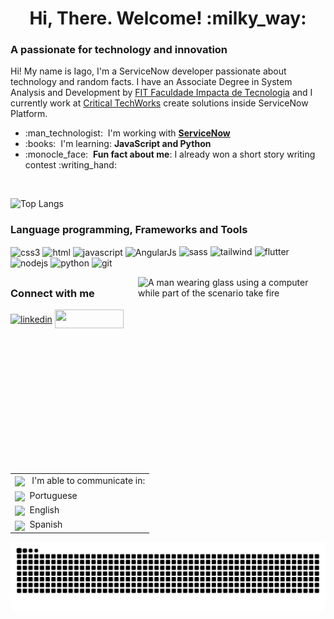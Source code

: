 <link rel="stylesheet" href="https://cdn.jsdelivr.net/gh/devicons/devicon@v2.15.1/devicon.min.css">
          
<h1 align="center">Hi, There. Welcome! :milky_way: </h1>

<h3>A passionate for technology and innovation</h3>

 <p>Hi! My name is Iago, I'm a ServiceNow developer passionate about technology and random facts. I have an Associate Degree in System Analysis and Development by <a href="https://www.impacta.edu.br/">FIT Faculdade Impacta de Tecnologia</a> and I currently work at <a href="https://www.criticaltechworks.com/">Critical TechWorks</a> create solutions inside ServiceNow Platform.</p>
 
 <ul>
  <li> :man_technologist: &nbsp;I'm working with <a href="https://www.servicenow.com/"><strong>ServiceNow</strong></a></li>
  <li> :books: &nbsp;I'm learning: <strong>JavaScript and Python</strong></li>
 <li> :monocle_face: &nbsp;<strong>Fun fact about me</strong>: I already won a short story writing contest :writing_hand: </li>
 </ul>


  <br>

  <div>
  <!--<img height="160em"   align="center" src="https://github-readme-stats.vercel.app/api?username=iagolopess&show_icons=true&theme=highcontrast&include_all_commits=true&count_private=true">
  <img height="160em" align="center" src="![Top Langs](https://github-readme-stats.vercel.app/api/top-langs/?username=iagolopess&size_weight=0.5&count_weight=0.5)">-->
  
  ![Top Langs](https://github-readme-stats.vercel.app/api/top-langs/?username=iagolopess&size_weight=0.5&count_weight=0.5)

      

  </div>
  

<div>
  <h3 align="left">Language programming, Frameworks and Tools</h3>
</div>
<div>
          
<img align = "center" src="https://i.imgur.com/TLY19Q3.png" alt="css3" width="32" height="36"/>
<img align = "center" src="https://i.imgur.com/HHwqtbv.png" alt="html" width="32" height="37"/> 
<img align = "center" src="https://i.imgur.com/O02pplX.png" alt="javascript" width="32" height="37"/>
<img align="center" src="https://cdn.jsdelivr.net/gh/devicons/devicon/icons/angularjs/angularjs-original.svg" alt="AngularJs" width="35" height="35"/>
<img src="https://cdn.jsdelivr.net/gh/devicons/devicon@latest/icons/sass/sass-original.svg" alt="sass" width="37" height="35"/>
<img src="https://cdn.jsdelivr.net/gh/devicons/devicon@latest/icons/tailwindcss/tailwindcss-original.svg" alt="tailwind" width="37" height="35"/>
<img src="https://cdn.jsdelivr.net/gh/devicons/devicon@latest/icons/flutter/flutter-original.svg" alt="flutter" width="35" height="35"/>         
<img src="https://cdn.jsdelivr.net/gh/devicons/devicon@latest/icons/nodejs/nodejs-original-wordmark.svg" alt="nodejs" width="38" height="35"/>
<img src="https://cdn.jsdelivr.net/gh/devicons/devicon@latest/icons/python/python-original-wordmark.svg" alt="python" width="40" height="40" />
<img src="https://i.imgur.com/5pIevzW.png" alt="git" width="35" height="35"/>

          

  <img align="right" alt="A man wearing glass using a computer while part of the scenario take fire" width="300" height="300" src="https://github.com/iagolopess/iagolopess/assets/43242069/2b2de035-416c-4fc7-95a7-70e5b185d70f
">                                                         
                                                                                            
</div>
  


  <div>
  

  </div>
 
  ##
 <div>
  <h3 align="left">Connect with me </h3>
<p align="left">    
 <a href="https://www.linkedin.com/in/iago-alves-lopes/" target="blank"><img align="center" src="https://img.shields.io/badge/LinkedIn-0077B5?style=for-the-badge&logo=linkedin&logoColor=white" alt="linkedin" height="30" width="110" /></a>
<a href="https://discord.com/users/501564129711226880" target="_blank"><img src="https://img.shields.io/badge/Discord-7289DA?style=for-the-badge&logo=discord&logoColor=white" height="30" width="110" align ="center"/></a>
 
  </div>
    <div>
    <table align="right">
                        <tr><td><img align="center" src="https://user-images.githubusercontent.com/43242069/137638141-9b15d358-eca9-46cf-9f57-1a60cc80a418.png"/>
 &nbsp; I'm able to communicate in:</td></tr>
 <tr><td><img align="center" src="https://user-images.githubusercontent.com/43242069/137637980-ba63d024-af65-4cd7-9cce-91b0e5f6456c.png"/>
 &nbsp;Portuguese</td></tr>
 <tr><td> <img align="center" src="https://user-images.githubusercontent.com/43242069/137638018-b571a7a8-c1ff-4653-9f53-de21e5425f69.png"/> 
 &nbsp;English</td></tr>
 <tr><td> <img align="center" src="https://user-images.githubusercontent.com/43242069/137638057-76911ed1-d24a-4604-96a5-c7b7fc3b47f0.png" />
 &nbsp;Spanish</td></tr>
</table>
   </div>
  
   
  
<!--<div>  
  <h4 align="left"> Visitors </h4>
  <img align="left" src="https://profile-counter.glitch.me/iagolopess/count.svg">
   </div>-->
    
  ![Snake animation](https://github.com/iagolopess/iagolopess/blob/output/github-contribution-grid-snake.svg) 
 
</div>
